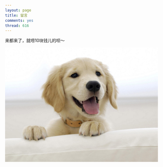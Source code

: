 ```yaml
---
layout: page
title: 留言
comments: yes
thread: 616
---
```


来都来了，就唠10块钱儿的呗～

![come on](welcome.jpg)



